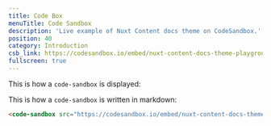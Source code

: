 ```yaml
---
title: Code Box
menuTitle: Code Sandbox
description: 'Live example of Nuxt Content docs theme on CodeSandbox.'
position: 40
category: Introduction
csb_link: https://codesandbox.io/embed/nuxt-content-docs-theme-playground-inwxb?hidenavigation=1&theme=dark
fullscreen: true
---
```


This is how a `code-sandbox` is displayed:
<code-sandbox :src="csb_link"></code-sandbox>

This is how a `code-sandbox` is written in markdown:
```md
<code-sandbox src="https://codesandbox.io/embed/nuxt-content-docs-theme-playground-inwxb?hidenavigation=1&theme=dar"></code-sandbox>
```
